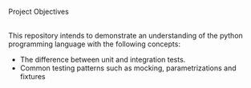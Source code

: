 Project Objectives<br><br>

This repository intends to demonstrate an understanding of the python programming language with the following concepts:<br>
* The difference between unit and integration tests.<br>
* Common testing patterns such as mocking, parametrizations and fixtures

